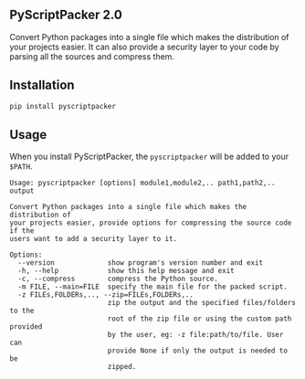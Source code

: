 ## PyScriptPacker 2.0

Convert Python packages into a single file which makes the distribution of your projects easier. It can also provide a security layer to your code by parsing all the sources and compress them.

## Installation

```sh
pip install pyscriptpacker
```

## Usage

When you install PyScriptPacker, the `pyscriptpacker` will be added to your `$PATH`.

```
Usage: pyscriptpacker [options] module1,module2,.. path1,path2,.. output

Convert Python packages into a single file which makes the distribution of
your projects easier, provide options for compressing the source code if the
users want to add a security layer to it.

Options:
  --version             show program's version number and exit
  -h, --help            show this help message and exit
  -c, --compress        compress the Python source.
  -m FILE, --main=FILE  specify the main file for the packed script.
  -z FILEs,FOLDERs,.., --zip=FILEs,FOLDERs,..
                        zip the output and the specified files/folders to the
                        root of the zip file or using the custom path provided
                        by the user, eg: -z file:path/to/file. User can
                        provide None if only the output is needed to be
                        zipped.
```
